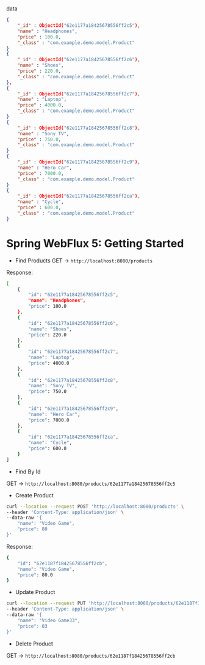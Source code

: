 #

data

```json
{
    "_id" : ObjectId("62e1177a18425678556ff2c5"),
    "name" : "Headphones",
    "price" : 100.0,
    "_class" : "com.example.demo.model.Product"
}
{
    "_id" : ObjectId("62e1177a18425678556ff2c6"),
    "name" : "Shoes",
    "price" : 220.0,
    "_class" : "com.example.demo.model.Product"
},
{
    "_id" : ObjectId("62e1177a18425678556ff2c7"),
    "name" : "Laptop",
    "price" : 4000.0,
    "_class" : "com.example.demo.model.Product"
}
{
    "_id" : ObjectId("62e1177a18425678556ff2c8"),
    "name" : "Sony TV",
    "price" : 750.0,
    "_class" : "com.example.demo.model.Product"
}
{
    "_id" : ObjectId("62e1177a18425678556ff2c9"),
    "name" : "Hero Car",
    "price" : 7000.0,
    "_class" : "com.example.demo.model.Product"
}
{
    "_id" : ObjectId("62e1177a18425678556ff2ca"),
    "name" : "Cycle",
    "price" : 600.0,
    "_class" : "com.example.demo.model.Product"
}
```

# Spring WebFlux 5: Getting Started

- Find Products
  GET -> `http://localhost:8080/products`

Response:

````sh
[
    {
        "id": "62e1177a18425678556ff2c5",
        "name": "Headphones",
        "price": 100.0
    },
    {
        "id": "62e1177a18425678556ff2c6",
        "name": "Shoes",
        "price": 220.0
    },
    {
        "id": "62e1177a18425678556ff2c7",
        "name": "Laptop",
        "price": 4000.0
    },
    {
        "id": "62e1177a18425678556ff2c8",
        "name": "Sony TV",
        "price": 750.0
    },
    {
        "id": "62e1177a18425678556ff2c9",
        "name": "Hero Car",
        "price": 7000.0
    },
    {
        "id": "62e1177a18425678556ff2ca",
        "name": "Cycle",
        "price": 600.0
    }
]
````
- Find By Id

GET -> `http://localhost:8080/products/62e1177a18425678556ff2c5`

- Create Product

````sh
curl --location --request POST 'http://localhost:8080/products' \
--header 'Content-Type: application/json' \
--data-raw '{
    "name": "Video Game",
    "price": 80
}'
````
Response:
````sh
{
    "id": "62e1187f18425678556ff2cb",
    "name": "Video Game",
    "price": 80.0
}
````

- Update Product

````sh
curl --location --request PUT 'http://localhost:8080/products/62e1187f18425678556ff2cb' \
--header 'Content-Type: application/json' \
--data-raw '{
    "name": "Video Game33",
    "price": 83
}'
````

- Delete Product

GET -> `http://localhost:8080/products/62e1187f18425678556ff2cb`

